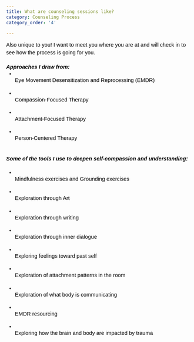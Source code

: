 ```yaml
---
title: What are counseling sessions like?
category: Counseling Process
category_order: '4'

---
```

<p dir="ltr" style="line-height: 1.38; margin-top: 0pt; margin-bottom: 0pt;"><span style="font-size: 11pt; font-family: Arial; color: #000000; background-color: transparent; font-weight: 400; font-style: normal; font-variant: normal; text-decoration: none; vertical-align: baseline; white-space: pre-wrap;">Also unique to you! I want to meet you where you are at and will check in to see how the process is going for you. </span></p>
<p dir="ltr" style="line-height: 1.38; margin-top: 0pt; margin-bottom: 0pt;"><strong id="docs-internal-guid-4140fa60-7fff-5060-2c8e-06cbdbf899b4" style="font-weight: normal;">&nbsp;</strong></p>
<p dir="ltr" style="line-height: 1.38; margin-top: 0pt; margin-bottom: 0pt;"><span style="font-size: 11pt; font-family: Arial; color: #000000; background-color: transparent; font-weight: bold; font-style: italic; font-variant: normal; text-decoration: none; vertical-align: baseline; white-space: pre-wrap;">Approaches I draw from:</span></p>
<ul style="margin-top: 0; margin-bottom: 0;">
<li dir="ltr" style="list-style-type: disc; font-size: 11pt; font-family: Arial; color: #000000; background-color: transparent; font-weight: 400; font-style: normal; font-variant: normal; text-decoration: none; vertical-align: baseline; white-space: pre;">
<p dir="ltr" style="line-height: 1.38; margin-top: 0pt; margin-bottom: 0pt;" role="presentation"><span style="font-size: 11pt; font-family: Arial; color: #000000; background-color: transparent; font-weight: 400; font-style: normal; font-variant: normal; text-decoration: none; vertical-align: baseline; white-space: pre-wrap;">Eye Movement Desensitization and Reprocessing (EMDR)</span></p>
</li>
<li dir="ltr" style="list-style-type: disc; font-size: 11pt; font-family: Arial; color: #000000; background-color: transparent; font-weight: 400; font-style: normal; font-variant: normal; text-decoration: none; vertical-align: baseline; white-space: pre;">
<p dir="ltr" style="line-height: 1.38; margin-top: 0pt; margin-bottom: 0pt;" role="presentation"><span style="font-size: 11pt; font-family: Arial; color: #000000; background-color: transparent; font-weight: 400; font-style: normal; font-variant: normal; text-decoration: none; vertical-align: baseline; white-space: pre-wrap;">Compassion-Focused Therapy</span></p>
</li>
<li dir="ltr" style="list-style-type: disc; font-size: 11pt; font-family: Arial; color: #000000; background-color: transparent; font-weight: 400; font-style: normal; font-variant: normal; text-decoration: none; vertical-align: baseline; white-space: pre;">
<p dir="ltr" style="line-height: 1.38; margin-top: 0pt; margin-bottom: 0pt;" role="presentation"><span style="font-size: 11pt; font-family: Arial; color: #000000; background-color: transparent; font-weight: 400; font-style: normal; font-variant: normal; text-decoration: none; vertical-align: baseline; white-space: pre-wrap;">Attachment-Focused Therapy</span></p>
</li>
<li dir="ltr" style="list-style-type: disc; font-size: 11pt; font-family: Arial; color: #000000; background-color: transparent; font-weight: 400; font-style: normal; font-variant: normal; text-decoration: none; vertical-align: baseline; white-space: pre;">
<p dir="ltr" style="line-height: 1.38; margin-top: 0pt; margin-bottom: 0pt;" role="presentation"><span style="font-size: 11pt; font-family: Arial; color: #000000; background-color: transparent; font-weight: 400; font-style: normal; font-variant: normal; text-decoration: none; vertical-align: baseline; white-space: pre-wrap;">Person-Centered Therapy</span></p>
</li>
</ul>
<p dir="ltr" style="line-height: 1.38; margin-top: 0pt; margin-bottom: 0pt;"><strong style="font-weight: normal;">&nbsp;</strong></p>
<p dir="ltr" style="line-height: 1.38; margin-top: 0pt; margin-bottom: 0pt;"><span style="font-size: 11pt; font-family: Arial; color: #000000; background-color: transparent; font-weight: bold; font-style: italic; font-variant: normal; text-decoration: none; vertical-align: baseline; white-space: pre-wrap;">Some of the tools I use to deepen self-compassion and understanding:</span></p>
<p dir="ltr" style="line-height: 1.38; margin-top: 0pt; margin-bottom: 0pt;">&nbsp;</p>
<ul style="margin-top: 0; margin-bottom: 0;">
<li dir="ltr" style="list-style-type: disc; font-size: 11pt; font-family: Arial; color: #000000; background-color: transparent; font-weight: 400; font-style: normal; font-variant: normal; text-decoration: none; vertical-align: baseline; white-space: pre;">
<p dir="ltr" style="line-height: 1.38; margin-top: 0pt; margin-bottom: 0pt;" role="presentation"><span style="font-size: 11pt; font-family: Arial; color: #000000; background-color: transparent; font-weight: 400; font-style: normal; font-variant: normal; text-decoration: none; vertical-align: baseline; white-space: pre-wrap;">Mindfulness exercises and Grounding exercises</span></p>
</li>
<li dir="ltr" style="list-style-type: disc; font-size: 11pt; font-family: Arial; color: #000000; background-color: transparent; font-weight: 400; font-style: normal; font-variant: normal; text-decoration: none; vertical-align: baseline; white-space: pre;">
<p dir="ltr" style="line-height: 1.38; margin-top: 0pt; margin-bottom: 0pt;" role="presentation"><span style="font-size: 11pt; font-family: Arial; color: #000000; background-color: transparent; font-weight: 400; font-style: normal; font-variant: normal; text-decoration: none; vertical-align: baseline; white-space: pre-wrap;">Exploration through Art&nbsp;</span></p>
</li>
<li dir="ltr" style="list-style-type: disc; font-size: 11pt; font-family: Arial; color: #000000; background-color: transparent; font-weight: 400; font-style: normal; font-variant: normal; text-decoration: none; vertical-align: baseline; white-space: pre;">
<p dir="ltr" style="line-height: 1.38; margin-top: 0pt; margin-bottom: 0pt;" role="presentation"><span style="font-size: 11pt; font-family: Arial; color: #000000; background-color: transparent; font-weight: 400; font-style: normal; font-variant: normal; text-decoration: none; vertical-align: baseline; white-space: pre-wrap;">Exploration through writing</span></p>
</li>
<li dir="ltr" style="list-style-type: disc; font-size: 11pt; font-family: Arial; color: #000000; background-color: transparent; font-weight: 400; font-style: normal; font-variant: normal; text-decoration: none; vertical-align: baseline; white-space: pre;">
<p dir="ltr" style="line-height: 1.38; margin-top: 0pt; margin-bottom: 0pt;" role="presentation"><span style="font-size: 11pt; font-family: Arial; color: #000000; background-color: transparent; font-weight: 400; font-style: normal; font-variant: normal; text-decoration: none; vertical-align: baseline; white-space: pre-wrap;">Exploration through inner dialogue</span></p>
</li>
<li dir="ltr" style="list-style-type: disc; font-size: 11pt; font-family: Arial; color: #000000; background-color: transparent; font-weight: 400; font-style: normal; font-variant: normal; text-decoration: none; vertical-align: baseline; white-space: pre;">
<p dir="ltr" style="line-height: 1.38; margin-top: 0pt; margin-bottom: 0pt;" role="presentation"><span style="font-size: 11pt; font-family: Arial; color: #000000; background-color: transparent; font-weight: 400; font-style: normal; font-variant: normal; text-decoration: none; vertical-align: baseline; white-space: pre-wrap;">Exploring feelings toward past self</span></p>
</li>
<li dir="ltr" style="list-style-type: disc; font-size: 11pt; font-family: Arial; color: #000000; background-color: transparent; font-weight: 400; font-style: normal; font-variant: normal; text-decoration: none; vertical-align: baseline; white-space: pre;">
<p dir="ltr" style="line-height: 1.38; margin-top: 0pt; margin-bottom: 0pt;" role="presentation"><span style="font-size: 11pt; font-family: Arial; color: #000000; background-color: transparent; font-weight: 400; font-style: normal; font-variant: normal; text-decoration: none; vertical-align: baseline; white-space: pre-wrap;">Exploration of attachment patterns in the room</span></p>
</li>
<li dir="ltr" style="list-style-type: disc; font-size: 11pt; font-family: Arial; color: #000000; background-color: transparent; font-weight: 400; font-style: normal; font-variant: normal; text-decoration: none; vertical-align: baseline; white-space: pre;">
<p dir="ltr" style="line-height: 1.38; margin-top: 0pt; margin-bottom: 0pt;" role="presentation"><span style="font-size: 11pt; font-family: Arial; color: #000000; background-color: transparent; font-weight: 400; font-style: normal; font-variant: normal; text-decoration: none; vertical-align: baseline; white-space: pre-wrap;">Exploration of what body is communicating</span></p>
</li>
<li dir="ltr" style="list-style-type: disc; font-size: 11pt; font-family: Arial; color: #000000; background-color: transparent; font-weight: 400; font-style: normal; font-variant: normal; text-decoration: none; vertical-align: baseline; white-space: pre;">
<p dir="ltr" style="line-height: 1.38; margin-top: 0pt; margin-bottom: 0pt;" role="presentation"><span style="font-size: 11pt; font-family: Arial; color: #000000; background-color: transparent; font-weight: 400; font-style: normal; font-variant: normal; text-decoration: none; vertical-align: baseline; white-space: pre-wrap;">EMDR resourcing</span></p>
</li>
<li dir="ltr" style="list-style-type: disc; font-size: 11pt; font-family: Arial; color: #000000; background-color: transparent; font-weight: 400; font-style: normal; font-variant: normal; text-decoration: none; vertical-align: baseline; white-space: pre;">
<p dir="ltr" style="line-height: 1.38; margin-top: 0pt; margin-bottom: 0pt;" role="presentation"><span style="font-size: 11pt; font-family: Arial; color: #000000; background-color: transparent; font-weight: 400; font-style: normal; font-variant: normal; text-decoration: none; vertical-align: baseline; white-space: pre-wrap;">Exploring how the brain and body are impacted by trauma</span></p>
</li>
</ul>
